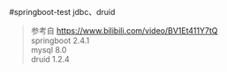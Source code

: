 #springboot-test jdbc、druid  
>参考自 https://www.bilibili.com/video/BV1Et411Y7tQ  
>springboot 2.4.1  
>mysql 8.0  
>druid 1.2.4